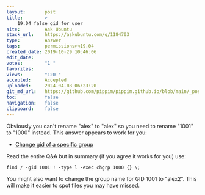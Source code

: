```yaml
---
layout:       post
title:        >
    19.04 false gid for user
site:         Ask Ubuntu
stack_url:    https://askubuntu.com/q/1184703
type:         Answer
tags:         permissions><19.04
created_date: 2019-10-29 10:46:06
edit_date:    
votes:        "1 "
favorites:    
views:        "120 "
accepted:     Accepted
uploaded:     2024-04-08 06:23:20
git_md_url:   https://github.com/pippim/pippim.github.io/blob/main/_posts/2019/2019-10-29-19.04-false-gid-for-user.md
toc:          false
navigation:   false
clipboard:    false
---
```


Obviously you can't rename "alex" to "alex" so you need to rename "1001" to "1000" instead. This answer appears to work for you:

- [Change gid of a specific group](https://unix.stackexchange.com/a/33874/200094)

Read the entire Q&A but in summary (if you agree it works for you) use:

``` 
find / -gid 1001 ! -type l -exec chgrp 1000 {} \;
```

You might also want to change the group name for GID 1001 to "alex2". This will make it easier to spot files you may have missed.
